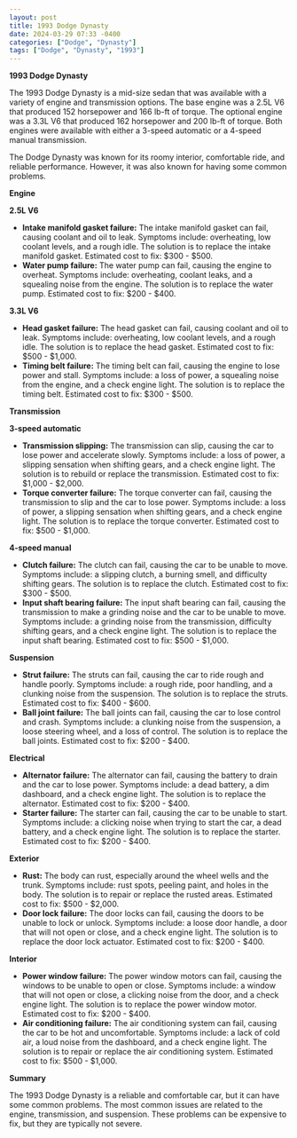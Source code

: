 ```yaml
---
layout: post
title: 1993 Dodge Dynasty
date: 2024-03-29 07:33 -0400
categories: ["Dodge", "Dynasty"]
tags: ["Dodge", "Dynasty", "1993"]
---
```

**1993 Dodge Dynasty**

The 1993 Dodge Dynasty is a mid-size sedan that was available with a variety of engine and transmission options. The base engine was a 2.5L V6 that produced 152 horsepower and 166 lb-ft of torque. The optional engine was a 3.3L V6 that produced 162 horsepower and 200 lb-ft of torque. Both engines were available with either a 3-speed automatic or a 4-speed manual transmission.

The Dodge Dynasty was known for its roomy interior, comfortable ride, and reliable performance. However, it was also known for having some common problems.

**Engine**

**2.5L V6**

* **Intake manifold gasket failure:** The intake manifold gasket can fail, causing coolant and oil to leak. Symptoms include: overheating, low coolant levels, and a rough idle. The solution is to replace the intake manifold gasket. Estimated cost to fix: $300 - $500.
* **Water pump failure:** The water pump can fail, causing the engine to overheat. Symptoms include: overheating, coolant leaks, and a squealing noise from the engine. The solution is to replace the water pump. Estimated cost to fix: $200 - $400.

**3.3L V6**

* **Head gasket failure:** The head gasket can fail, causing coolant and oil to leak. Symptoms include: overheating, low coolant levels, and a rough idle. The solution is to replace the head gasket. Estimated cost to fix: $500 - $1,000.
* **Timing belt failure:** The timing belt can fail, causing the engine to lose power and stall. Symptoms include: a loss of power, a squealing noise from the engine, and a check engine light. The solution is to replace the timing belt. Estimated cost to fix: $300 - $500.

**Transmission**

**3-speed automatic**

* **Transmission slipping:** The transmission can slip, causing the car to lose power and accelerate slowly. Symptoms include: a loss of power, a slipping sensation when shifting gears, and a check engine light. The solution is to rebuild or replace the transmission. Estimated cost to fix: $1,000 - $2,000.
* **Torque converter failure:** The torque converter can fail, causing the transmission to slip and the car to lose power. Symptoms include: a loss of power, a slipping sensation when shifting gears, and a check engine light. The solution is to replace the torque converter. Estimated cost to fix: $500 - $1,000.

**4-speed manual**

* **Clutch failure:** The clutch can fail, causing the car to be unable to move. Symptoms include: a slipping clutch, a burning smell, and difficulty shifting gears. The solution is to replace the clutch. Estimated cost to fix: $300 - $500.
* **Input shaft bearing failure:** The input shaft bearing can fail, causing the transmission to make a grinding noise and the car to be unable to move. Symptoms include: a grinding noise from the transmission, difficulty shifting gears, and a check engine light. The solution is to replace the input shaft bearing. Estimated cost to fix: $500 - $1,000.

**Suspension**

* **Strut failure:** The struts can fail, causing the car to ride rough and handle poorly. Symptoms include: a rough ride, poor handling, and a clunking noise from the suspension. The solution is to replace the struts. Estimated cost to fix: $400 - $600.
* **Ball joint failure:** The ball joints can fail, causing the car to lose control and crash. Symptoms include: a clunking noise from the suspension, a loose steering wheel, and a loss of control. The solution is to replace the ball joints. Estimated cost to fix: $200 - $400.

**Electrical**

* **Alternator failure:** The alternator can fail, causing the battery to drain and the car to lose power. Symptoms include: a dead battery, a dim dashboard, and a check engine light. The solution is to replace the alternator. Estimated cost to fix: $200 - $400.
* **Starter failure:** The starter can fail, causing the car to be unable to start. Symptoms include: a clicking noise when trying to start the car, a dead battery, and a check engine light. The solution is to replace the starter. Estimated cost to fix: $200 - $400.

**Exterior**

* **Rust:** The body can rust, especially around the wheel wells and the trunk. Symptoms include: rust spots, peeling paint, and holes in the body. The solution is to repair or replace the rusted areas. Estimated cost to fix: $500 - $2,000.
* **Door lock failure:** The door locks can fail, causing the doors to be unable to lock or unlock. Symptoms include: a loose door handle, a door that will not open or close, and a check engine light. The solution is to replace the door lock actuator. Estimated cost to fix: $200 - $400.

**Interior**

* **Power window failure:** The power window motors can fail, causing the windows to be unable to open or close. Symptoms include: a window that will not open or close, a clicking noise from the door, and a check engine light. The solution is to replace the power window motor. Estimated cost to fix: $200 - $400.
* **Air conditioning failure:** The air conditioning system can fail, causing the car to be hot and uncomfortable. Symptoms include: a lack of cold air, a loud noise from the dashboard, and a check engine light. The solution is to repair or replace the air conditioning system. Estimated cost to fix: $500 - $1,000.

**Summary**

The 1993 Dodge Dynasty is a reliable and comfortable car, but it can have some common problems. The most common issues are related to the engine, transmission, and suspension. These problems can be expensive to fix, but they are typically not severe.

